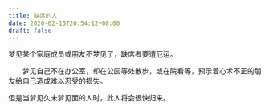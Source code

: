 ```yaml
---
title: 缺席的人
date: 2020-02-15T20:54:12+08:00
draft: false
---
```


梦见某个家庭成员或朋友不梦见了，缺席者要遭厄运。


　　梦见自己不在办公室，却在公园等处散步，或在院看等，预示着心术不正的朋友给自己造成难以忍受的损失。

但是当梦见久未梦见面的人时，此人将会很快归来。

